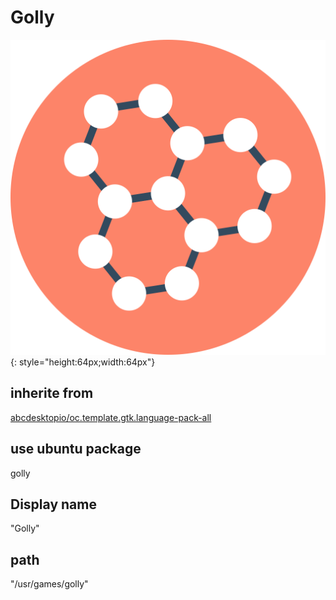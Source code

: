 # Golly
![golly.svg](/applications/icons/golly.svg){: style="height:64px;width:64px"}
## inherite from
[abcdesktopio/oc.template.gtk.language-pack-all](abcdesktopio/oc.template.gtk.language-pack-all.md)
## use ubuntu package
golly
## Display name
"Golly"
## path
"/usr/games/golly"
